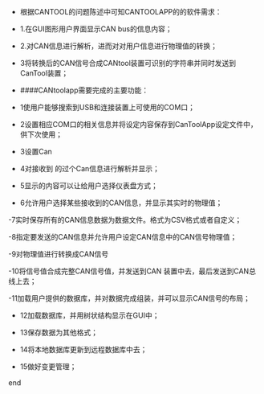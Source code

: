 ﻿- 根据CANTOOL的问题陈述中可知CANTOOLAPP的的软件需求：

- 1.在GUI图形用户界面显示CAN bus的信息内容；

- 2.对CAN信息进行解析，进而对对用户信息进行物理值的转换；

- 3将转换后的CAN信号合成CANtool装置可识别的字符串并同时发送到CanTool装置；

- ####CANtoolapp需要完成的主要功能：

- 1使用户能够搜索到USB和连接装置上可使用的COM口；

- 2设置相应COM口的相关信息并将设定内容保存到CanToolApp设定文件中，供下次使用；

- 3设置Can

- 4对接收到 的过个Can信息进行解析并显示；

- 5显示的内容可以让给用户选择仪表盘方式；

- 6允许用户选择某些接收到的CAN信息，并显示其实时的物理值；

-7实时保存所有的CAN信息数据为数据文件。格式为CSV格式或者自定义；

-8指定要发送的CAN信息并允许用户设定CAN信息中的CAN信号物理值；

-9对物理值进行转换成CAN信号

-10将信号值合成完整CAN信号值，并发送到CAN 装置中去，最后发送到CAN总线上去；

-11加载用户提供的数据库，并对数据完成组装，并可以显示CAN信号的布局；

- 12加载数据库，并用树状结构显示在GUI中；

- 13保存数据为其他格式；

- 14将本地数据库更新到远程数据库中去；

- 15做好变更管理；




end
